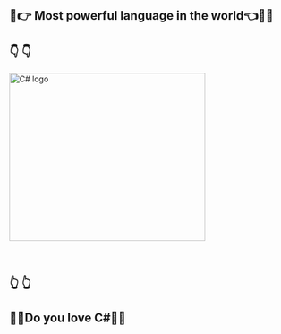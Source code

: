 ## :muscle::point_right: Most powerful language in the world:point_left::muscle::stuck_out_tongue_winking_eye:  

##   :point_down:  :point_down:
<p align="left" > <img src="https://interset.co.th/wp-content/uploads/2018/07/27_c-sharp-logo-filled.png" alt="C# logo" style="float:center; margin-right:25px;" width="350" height="300"></p><br/>

##   :point_up_2:   :point_up_2: 

 ## :blue_heart::green_heart:Do you love C#:green_heart::blue_heart:
